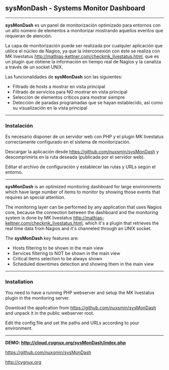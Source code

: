 ## sysMonDash - Systems Monitor Dashboard

---

**sysMonDash** es un panel de monitorización optimizado para entornos con un alto número de elementos a monitorizar mostrando aquellos eventos que requieran de atención.

La capa de monitorización puede ser realizada por cualquier aplicación que utilice el núcleo de Nagios, ya que la interconexión con éste se realiza con MK livestatus http://mathias-kettner.com/checkmk_livestatus.html, que es un plugin que obtiene la información en tiempo real de Nagios y la canaliza a través de un socket UNIX.

Las funcionalidades de **sysMonDash** son las siguientes:

* Filtrado de hosts a mostrar en vista principal
* Filtrado de servicios para NO mostrar en vista principal
* Selección de elementos críticos para mostrar siempre
* Detección de paradas programadas que se hayan establecido, así como su visualización en la vista principal

---

### Instalación

Es necesario disponer de un servidor web con PHP y el plugin MK livestatus correctamente configurado en el sistema de monitorización.

Descargar la aplicación desde https://github.com/nuxsmin/sysMonDash y descomprimirla en la ruta deseada (publicada por el servidor web).

Editar el archivo de configuración y establecer las rutas y URLs según el entorno.

---

**sysMonDash** is an optimized monitoring dashboard for large environments which have large number of items to monitor by showing those events that requires an special attention.

The monitoring layer can be performed by any application that uses Nagios core, because the connection between the dashboard and the monitoring system is done by MK livestatus http://mathias-kettner.com/checkmk_livestatus.html, which it's a plugin that retrieves the real time data from Nagios and it's channeled through an UNIX socket.

The **sysMonDash** key features are:

* Hosts filtering to be shown in the main view
* Services filtering to NOT be shown in the main view
* Critical items selection to be always shown
* Scheduled downtimes detection and showing them in the main view

---

### Installation

You need to have a running PHP webserver and setup the MK livestatus plugin in the monitoring server.

Download the application from https://github.com/nuxsmin/sysMonDash and unpack it in the public webserver root.

Edit the config file and set the paths and URLs according to your environment.

---

**DEMO: http://cloud.cygnux.org/sysMonDash/index.php**

https://github.com/nuxsmin/sysMonDash

http://cygnux.org

